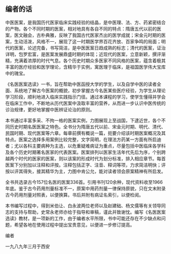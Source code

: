 ## 编者的话

中医医案，是我国历代医家临床实践经验的结晶，是中医理、法、方、药紧密结合的产物。各个不同时期的医案，相对地具有各自不同的特点：隋唐五代以前的医案，医文融会，古朴典雅，反映了我国古代医家杰出的医学成就；宋金元时期的医案，生动活泼，风格不一，展现了这一时期医学界百花齐放、百家争鸣的局面；明代的医案，论述完备，书写简洁，是中医医案日趋成熟的标志；清代的医案，证治详明，包罗宏富，是医案发展鼎盛时期的体现；近现代的医案，立意新颖，撰评渐精，充满着浓厚的时代气息。各个历史时期众多医家不同风格的医案，蕴含着极其丰富的医疗经验和医学理论，含精华于实例，寓医理于临床，是祖国医学伟大宝库中的瑰宝。

《名医医案选读》一书，旨在帮助中医函授大学的学生，以及自学中医的读者全面、系统地了解古今医案的概貌，初步掌握古今名医某些医疗经验，为学生从理论学习阶段，顺利地进入临床实践指示门径。通过本课程的学习，使学生懂得并学会在临床工作中，不断地从历代医案中汲取丰富的营养，从而进一步认识中医传统的诊治规律，更好地掌握中医辨证论治的原则。

本书通过丰富多采、不拘一格的医案实例，力图展现上至战国，下逮近世，各个不同历史时期名医医案之特色。全书分为隋唐五代以前、宋金元时期、明代、清代、民国时期、现代医案等六章。每章前撰有概说一篇，扼要介绍该时期医案概况及其特点。医案之选择多用案例比较完整，文字简明，在理法方药某一方面有所启迪者；尤以各科主要病种为主选，以危重疑难病证为重点，尽量包括中医临床各学科及各个历史时期著名医家的代表医案。医案排列以医家生活年代先后为序，个别跨越两个时代的医家的医案，则以该案的形成时代为划分标准，排入相应章节。每首医案下分别加以注释和评按。注释包括正字、注音、释词等项，力求简洁明快；评按以评其得失，接其精华为主，力图中肯公允，能对读者领会原案精神有所启发。

全书共选录古今157位名医的医案336首。引用书刊120余种，现代资料收至1966年底。鉴于古今药用剂量标准不一，原案中用药剂量一律保持原貌，只在文末附录古今药用剂量对照表，以便换算。书后并附有病证名索引，以便检阅。

本书编写过程中，得到米伯让、白永波两位老师以及赵建础、杨文儒等有关领导同志的支持与帮助，史常永老师亦给于指导和审稿，谨此并致谢忱。编写《名医医案选读》教材，是一项新的工作，由于编者水平所限，书中可能还存在不少缺点和问题，希望各地在使用过程中提出宝贵意见，以便进一步修订提高。

编者

一九八九年三月于西安